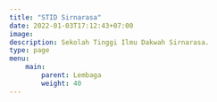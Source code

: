 ```yaml
---
title: "STID Sirnarasa"
date: 2022-01-03T17:12:43+07:00
image: 
description: Sekolah Tinggi Ilmu Dakwah Sirnarasa.
type: page
menu:
    main:
        parent: Lembaga
        weight: 40
---
```

